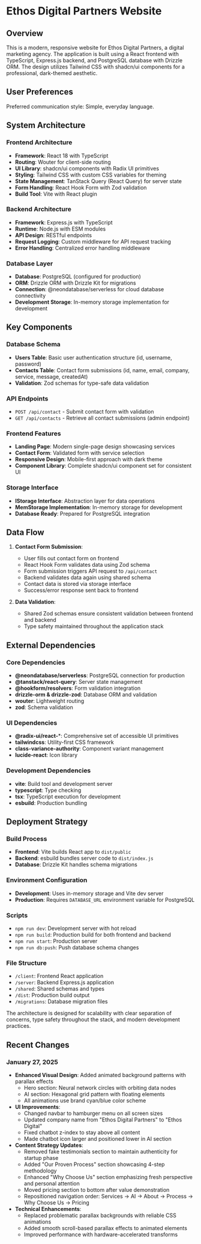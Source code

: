 # Ethos Digital Partners Website

## Overview

This is a modern, responsive website for Ethos Digital Partners, a digital marketing agency. The application is built using a React frontend with TypeScript, Express.js backend, and PostgreSQL database with Drizzle ORM. The design utilizes Tailwind CSS with shadcn/ui components for a professional, dark-themed aesthetic.

## User Preferences

Preferred communication style: Simple, everyday language.

## System Architecture

### Frontend Architecture
- **Framework**: React 18 with TypeScript
- **Routing**: Wouter for client-side routing
- **UI Library**: shadcn/ui components with Radix UI primitives
- **Styling**: Tailwind CSS with custom CSS variables for theming
- **State Management**: TanStack Query (React Query) for server state
- **Form Handling**: React Hook Form with Zod validation
- **Build Tool**: Vite with React plugin

### Backend Architecture
- **Framework**: Express.js with TypeScript
- **Runtime**: Node.js with ESM modules
- **API Design**: RESTful endpoints
- **Request Logging**: Custom middleware for API request tracking
- **Error Handling**: Centralized error handling middleware

### Database Layer
- **Database**: PostgreSQL (configured for production)
- **ORM**: Drizzle ORM with Drizzle Kit for migrations
- **Connection**: @neondatabase/serverless for cloud database connectivity
- **Development Storage**: In-memory storage implementation for development

## Key Components

### Database Schema
- **Users Table**: Basic user authentication structure (id, username, password)
- **Contacts Table**: Contact form submissions (id, name, email, company, service, message, createdAt)
- **Validation**: Zod schemas for type-safe data validation

### API Endpoints
- `POST /api/contact` - Submit contact form with validation
- `GET /api/contacts` - Retrieve all contact submissions (admin endpoint)

### Frontend Features
- **Landing Page**: Modern single-page design showcasing services
- **Contact Form**: Validated form with service selection
- **Responsive Design**: Mobile-first approach with dark theme
- **Component Library**: Complete shadcn/ui component set for consistent UI

### Storage Interface
- **IStorage Interface**: Abstraction layer for data operations
- **MemStorage Implementation**: In-memory storage for development
- **Database Ready**: Prepared for PostgreSQL integration

## Data Flow

1. **Contact Form Submission**:
   - User fills out contact form on frontend
   - React Hook Form validates data using Zod schema
   - Form submission triggers API request to `/api/contact`
   - Backend validates data again using shared schema
   - Contact data is stored via storage interface
   - Success/error response sent back to frontend

2. **Data Validation**:
   - Shared Zod schemas ensure consistent validation between frontend and backend
   - Type safety maintained throughout the application stack

## External Dependencies

### Core Dependencies
- **@neondatabase/serverless**: PostgreSQL connection for production
- **@tanstack/react-query**: Server state management
- **@hookform/resolvers**: Form validation integration
- **drizzle-orm & drizzle-zod**: Database ORM and validation
- **wouter**: Lightweight routing
- **zod**: Schema validation

### UI Dependencies
- **@radix-ui/react-***: Comprehensive set of accessible UI primitives
- **tailwindcss**: Utility-first CSS framework
- **class-variance-authority**: Component variant management
- **lucide-react**: Icon library

### Development Dependencies
- **vite**: Build tool and development server
- **typescript**: Type checking
- **tsx**: TypeScript execution for development
- **esbuild**: Production bundling

## Deployment Strategy

### Build Process
- **Frontend**: Vite builds React app to `dist/public`
- **Backend**: esbuild bundles server code to `dist/index.js`
- **Database**: Drizzle Kit handles schema migrations

### Environment Configuration
- **Development**: Uses in-memory storage and Vite dev server
- **Production**: Requires `DATABASE_URL` environment variable for PostgreSQL

### Scripts
- `npm run dev`: Development server with hot reload
- `npm run build`: Production build for both frontend and backend
- `npm run start`: Production server
- `npm run db:push`: Push database schema changes

### File Structure
- `/client`: Frontend React application
- `/server`: Backend Express.js application  
- `/shared`: Shared schemas and types
- `/dist`: Production build output
- `/migrations`: Database migration files

The architecture is designed for scalability with clear separation of concerns, type safety throughout the stack, and modern development practices.

## Recent Changes

### January 27, 2025
- **Enhanced Visual Design**: Added animated background patterns with parallax effects
  - Hero section: Neural network circles with orbiting data nodes
  - AI section: Hexagonal grid pattern with floating elements
  - All animations use brand cyan/blue color scheme
- **UI Improvements**: 
  - Changed navbar to hamburger menu on all screen sizes
  - Updated company name from "Ethos Digital Partners" to "Ethos Digital"
  - Fixed chatbot z-index to stay above all content
  - Made chatbot icon larger and positioned lower in AI section
- **Content Strategy Updates**:
  - Removed fake testimonials section to maintain authenticity for startup phase
  - Added "Our Proven Process" section showcasing 4-step methodology
  - Enhanced "Why Choose Us" section emphasizing fresh perspective and personal attention
  - Moved pricing section to bottom after value demonstration
  - Repositioned navigation order: Services → AI → About → Process → Why Choose Us → Pricing
- **Technical Enhancements**:
  - Replaced problematic parallax backgrounds with reliable CSS animations
  - Added smooth scroll-based parallax effects to animated elements
  - Improved performance with hardware-accelerated transforms